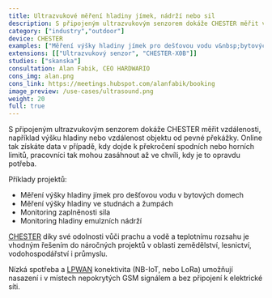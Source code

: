 ```yaml
---
title: Ultrazvukové měření hladiny jímek, nádrží nebo sil
description: S připojeným ultrazvukovým senzorem dokáže CHESTER měřit vzdálenosti, například výšku hladiny nebo vzdálenost objektu od pevné překážky.
category: ["industry","outdoor"]
device: CHESTER
examples: ["Měření výšky hladiny jímek pro dešťovou vodu v&nbsp;bytových domech","Měření výšky hladiny ve studnách a&nbsp;žumpách","Monitoring zaplněnosti sila","Monitoring hladiny emulzních nádrží"]
extensions: [["Ultrazvukový senzor", "CHESTER-X0B"]]
studies: ["skanska"]
consultation: Alan Fabik, CEO HARDWARIO
cons_img: alan.png
cons_link: https://meetings.hubspot.com/alanfabik/booking
image_preview: /use-cases/ultrasound.png
weight: 20
full: true
---
```


S připojeným ultrazvukovým senzorem dokáže CHESTER měřit vzdálenosti, například výšku hladiny nebo vzdálenost objektu od pevné překážky. Online tak získáte data v případě, kdy dojde k překročení spodních nebo horních limitů, pracovníci tak mohou zasáhnout až ve chvíli, kdy je to opravdu potřeba.

Příklady projektů:

* Měření výšky hladiny jímek pro dešťovou vodu v bytových domech
* Měření výšky hladiny ve studnách a žumpách
* Monitoring zaplněnosti sila
* Monitoring hladiny emulzních nádrží

[CHESTER](/cs/chester/) díky své odolnosti vůči prachu a vodě a teplotnímu rozsahu je vhodným řešením do náročných projektů v oblasti zemědělství, lesnictví, vodohospodářství i průmyslu. 

Nízká spotřeba a [LPWAN](/cs/blog/2020-06-09-lpwan/) konektivita (NB-IoT, nebo LoRa) umožňují nasazení i v místech nepokrytých GSM signálem a bez připojení k elektrické síti.

